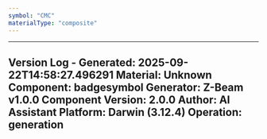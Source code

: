 ```yaml
---
symbol: "CMC"
materialType: "composite"
---
```


---
Version Log - Generated: 2025-09-22T14:58:27.496291
Material: Unknown
Component: badgesymbol
Generator: Z-Beam v1.0.0
Component Version: 2.0.0
Author: AI Assistant
Platform: Darwin (3.12.4)
Operation: generation
---